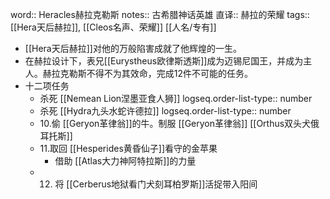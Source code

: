 word:: Heracles赫拉克勒斯
notes:: 古希腊神话英雄
直译:: 赫拉的荣耀
tags:: [[Hera天后赫拉]], [[Cleos名声、荣耀]] [[人名/专有]]

- [[Hera天后赫拉]]对他的万般陷害成就了他辉煌的一生。
- 在赫拉设计下，表兄[[Eurystheus欧律斯透斯]]成为迈锡尼国王，并成为主人。赫拉克勒斯不得不为其效命，完成12件不可能的任务。
- 十二项任务
	- 杀死 [[Nemean Lion涅墨亚食人狮]]
	  logseq.order-list-type:: number
	- 杀死 [[Hydra九头水蛇许德拉]]
	  logseq.order-list-type:: number
	- 10.偷 [[Geryon革律翁]]的牛。制服 [[Geryon革律翁]] [[Orthus双头犬俄耳托斯]]
	- 11.取回 [[Hesperides黄昏仙子]]看守的金苹果
		- 借助 [[Atlas大力神阿特拉斯]]的力量
	- 12. 将 [[Cerberus地狱看门犬刻耳柏罗斯]]活捉带入阳间